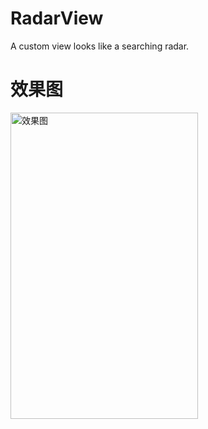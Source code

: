 # RadarView

A custom view looks like a searching radar.

# 效果图

<img src="https://raw.githubusercontent.com/kingideayou/RadarView/master/gif/radar_view_demo.gif" width = "300" height = "490" alt="效果图" align=center />

